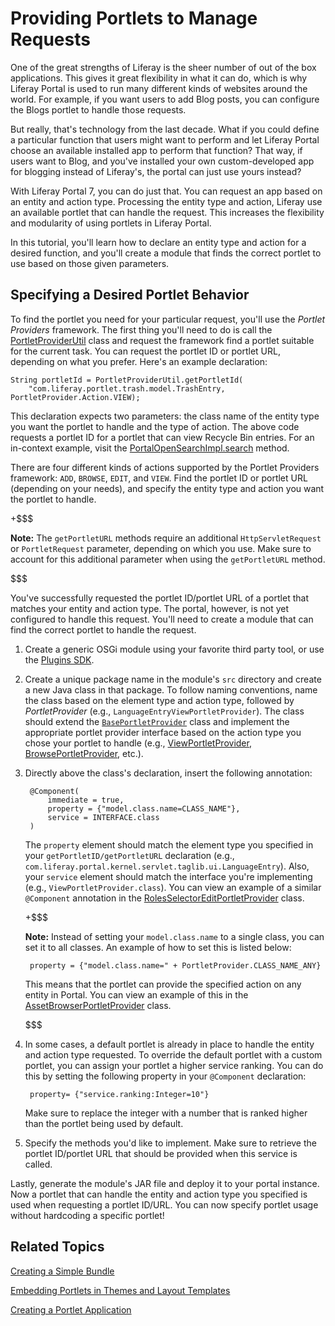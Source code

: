 # Providing Portlets to Manage Requests

One of the great strengths of Liferay is the sheer number of out of the box
applications. This gives it great flexibility in what it can do, which is why
Liferay Portal is used to run many different kinds of websites around the world.
For example, if you want users to add Blog posts, you can configure the Blogs
portlet to handle those requests. 

But really, that's technology from the last decade. What if you could define a
particular function that users might want to perform and let Liferay Portal
choose an available installed app to perform that function? That way, if users
want to Blog, and you've installed your own custom-developed app for blogging
instead of Liferay's, the portal can just use yours instead? 

With Liferay Portal 7, you can do just that. You can request an app based on an
entity and action type.  Processing the entity type and action, Liferay use an
available portlet that can handle the request. This increases the flexibility
and modularity of using portlets in Liferay Portal.

In this tutorial, you'll learn how to declare an entity type and action for a
desired function, and you'll create a module that finds the correct portlet to
use based on those given parameters.

## Specifying a Desired Portlet Behavior

To find the portlet you need for your particular request, you'll use the
*Portlet Providers* framework. The first thing you'll need to do is call the
[PortletProviderUtil](https://github.com/liferay/liferay-portal/blob/master/portal-service/src/com/liferay/portal/kernel/portlet/PortletProviderUtil.java)
class and request the framework find a portlet suitable for the current task.
You can request the portlet ID or portlet URL, depending on what you prefer.
Here's an example declaration:

    String portletId = PortletProviderUtil.getPortletId(
        "com.liferay.portlet.trash.model.TrashEntry, PortletProvider.Action.VIEW);

This declaration expects two parameters: the class name of the entity type you
want the portlet to handle and the type of action. The above code requests a
portlet ID for a portlet that can view Recycle Bin entries. For an in-context
example, visit the
[PortalOpenSearchImpl.search](https://github.com/liferay/liferay-portal/blob/master/portal-impl/src/com/liferay/portal/search/PortalOpenSearchImpl.java)
method.

There are four different kinds of actions supported by the Portlet Providers
framework: `ADD`, `BROWSE`, `EDIT`, and `VIEW`. Find the portlet ID or portlet
URL (depending on your needs), and specify the entity type and action you want
the portlet to handle.

+$$$

**Note:** The `getPortletURL` methods require an additional `HttpServletRequest`
or `PortletRequest` parameter, depending on which you use. Make sure to account
for this additional parameter when using the `getPortletURL` method.

$$$

You've successfully requested the portlet ID/portlet URL of a portlet that
matches your entity and action type. The portal, however, is not yet configured
to handle this request. You'll need to create a module that can find the correct
portlet to handle the request.

1. Create a generic OSGi module using your favorite third party tool, or use the
[Plugins SDK](/develop/tutorials/-/knowledge_base/7-0/creating-a-simple-bundle). 

2. Create a unique package name in the module's `src` directory and create a
   new Java class in that package. To follow naming conventions, name the class
   based on the element type and action type, followed by *PortletProvider*
   (e.g., `LanguageEntryViewPortletProvider`). The class should extend the
   [`BasePortletProvider`](https://github.com/liferay/liferay-portal/blob/master/portal-service/src/com/liferay/portal/kernel/portlet/BasePortletProvider.java)
   class and implement the appropriate portlet provider interface based on the
   action type you chose your portlet to handle (e.g.,
   [ViewPortletProvider](https://github.com/liferay/liferay-portal/blob/master/portal-service/src/com/liferay/portal/kernel/portlet/ViewPortletProvider.java),
   [BrowsePortletProvider](https://github.com/liferay/liferay-portal/blob/master/portal-service/src/com/liferay/portal/kernel/portlet/BrowsePortletProvider.java),
   etc.).

3. Directly above the class's declaration, insert the following annotation:

        @Component(
            immediate = true,
            property = {"model.class.name=CLASS_NAME"},
            service = INTERFACE.class
        )

    The `property` element should match the element type you specified in your
    `getPortletID/getPortletURL` declaration (e.g.,
    `com.liferay.portal.kernel.servlet.taglib.ui.LanguageEntry`). Also, your
    `service` element should match the interface you're implementing (e.g.,
    `ViewPortletProvider.class`). You can view an example of a similar
    `@Component` annotation in the
    [RolesSelectorEditPortletProvider](https://github.com/liferay/liferay-portal/blob/master/modules/apps/roles/roles-selector-web/src/com/liferay/roles/selector/web/portlet/RolesSelectorEditPortletProvider.java)
    class.

    +$$$

    **Note:** Instead of setting your `model.class.name` to a single class, you
    can set it to all classes. An example of how to set this is listed below:

        property = {"model.class.name=" + PortletProvider.CLASS_NAME_ANY}

    This means that the portlet can provide the specified action on any entity
    in Portal. You can view an example of this in the
    [AssetBrowserPortletProvider](https://github.com/liferay/liferay-portal/blob/master/modules/apps/asset/asset-browser-web/src/com/liferay/asset/browser/web/portlet/AssetBrowserPortletProvider.java)
    class.

    $$$

4. In some cases, a default portlet is already in place to handle the entity
   and action type requested. To override the default portlet with a custom
   portlet, you can assign your portlet a higher service ranking. You can do
   this by setting the following property in your `@Component` declaration:

        property= {"service.ranking:Integer=10"}

    Make sure to replace the integer with a number that is ranked higher than
    the portlet being used by default. 

5. Specify the methods you'd like to implement. Make sure to retrieve the
   portlet ID/portlet URL that should be provided when this service is called.

Lastly, generate the module's JAR file and deploy it to your portal instance.
Now a portlet that can handle the entity and action type you specified is used
when requesting a portlet ID/URL. You can now specify portlet usage without
hardcoding a specific portlet!

## Related Topics

[Creating a Simple Bundle](/develop/tutorials/-/knowledge_base/7-0/creating-a-simple-bundle)

[Embedding Portlets in Themes and Layout Templates](/develop/tutorials/-/knowledge_base/7-0/embedding-portlets-in-themes-and-layout-templates)

[Creating a Portlet Application](/develop/tutorials/-/knowledge_base/7-0/creating-a-portlet-application)
